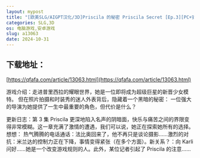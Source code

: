 ```yaml
---
layout: mypost
title: "[欧美SLG/AIGPT汉化/3D]Priscila 的秘密 Priscila Secret [Ep.3][PC+安卓/935M]"
categories: SLG,3D
os: 电脑游戏,安卓游戏
slug: a13063
date: 2024-10-31
---
```


## 下载地址：

[https://qfafa.com/article/13063.html](https://qfafa.com/article/13063.html)

游戏介绍：走进普里西拉的耀眼世界，她是一位即将成为超级巨星的新晋少女模特。
但在照片拍摄和时装秀的迷人外表背后，隐藏着一个黑暗的秘密：
一位强大的导演为她提供了一生中最重要的角色，但代价是什么？

更新日志：第 3 集
Priscila 更深地陷入名声的阴暗面，快乐与痛苦之间的界限变得非常模糊。这一章充满了激情的遭遇，我们可以说，她正在探索她所有的选择。想想：
热气腾腾的电话通话：法比奥回来了，他不再只是谈论摄影......激烈的对抗：米兰达的控制力正在下降，事情变得紧张（在多个方面）。新关系？：向 Karli 问好……她是一个改变游戏规则的人。此外，某位记者引起了 Priscila 的注意……